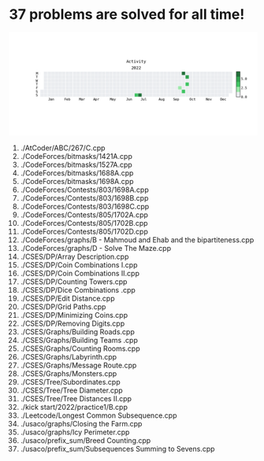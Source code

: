 **37** problems are solved for all time!
=========================================
![](heatmap.png)
1. ./AtCoder/ABC/267/C.cpp
2. ./CodeForces/bitmasks/1421A.cpp
3. ./CodeForces/bitmasks/1527A.cpp
4. ./CodeForces/bitmasks/1688A.cpp
5. ./CodeForces/bitmasks/1698A.cpp
6. ./CodeForces/Contests/803/1698A.cpp
7. ./CodeForces/Contests/803/1698B.cpp
8. ./CodeForces/Contests/803/1698C.cpp
9. ./CodeForces/Contests/805/1702A.cpp
10. ./CodeForces/Contests/805/1702B.cpp
11. ./CodeForces/Contests/805/1702D.cpp
12. ./CodeForces/graphs/B - Mahmoud and Ehab and the bipartiteness.cpp
13. ./CodeForces/graphs/D - Solve The Maze.cpp
14. ./CSES/DP/Array Description.cpp
15. ./CSES/DP/Coin Combinations I.cpp
16. ./CSES/DP/Coin Combinations II.cpp
17. ./CSES/DP/Counting Towers.cpp
18. ./CSES/DP/Dice Combinations .cpp
19. ./CSES/DP/Edit Distance.cpp
20. ./CSES/DP/Grid Paths.cpp
21. ./CSES/DP/Minimizing Coins.cpp
22. ./CSES/DP/Removing Digits.cpp
23. ./CSES/Graphs/Building Roads.cpp
24. ./CSES/Graphs/Building Teams .cpp
25. ./CSES/Graphs/Counting Rooms.cpp
26. ./CSES/Graphs/Labyrinth.cpp
27. ./CSES/Graphs/Message Route.cpp
28. ./CSES/Graphs/Monsters.cpp
29. ./CSES/Tree/Subordinates.cpp
30. ./CSES/Tree/Tree Diameter.cpp
31. ./CSES/Tree/Tree Distances II.cpp
32. ./kick start/2022/practice1/B.cpp
33. ./Leetcode/Longest Common Subsequence.cpp
34. ./usaco/graphs/Closing the Farm.cpp
35. ./usaco/graphs/Icy Perimeter.cpp
36. ./usaco/prefix_sum/Breed Counting.cpp
37. ./usaco/prefix_sum/Subsequences Summing to Sevens.cpp
